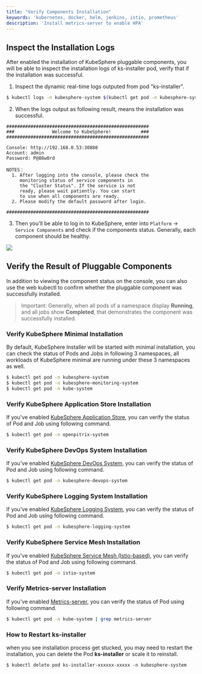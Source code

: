 ```yaml
---
title: "Verify Components Installation"
keywords: 'kubernetes, docker, helm, jenkins, istio, prometheus'
description: 'Install metrics-server to enable HPA'
---
```


## Inspect the Installation Logs

After enabled the installation of KubeSphere pluggable components, you will be able to inspect the installation logs of ks-installer pod, verify that if the installation was successful.


1. Inspect the dynamic real-time logs outputed from pod "ks-installer".

```bash
$ kubectl logs -n kubesphere-system $(kubectl get pod -n kubesphere-system -l app=ks-install -o jsonpath='{.items[0].metadata.name}') -f
```

2. When the logs output as following result, means the installation was successful.


```
#####################################################
###              Welcome to KubeSphere!           ###
#####################################################

Console: http://192.168.0.53:30880
Account: admin
Password: P@88w0rd

NOTES：
  1. After logging into the console, please check the
     monitoring status of service components in
     the "Cluster Status". If the service is not
     ready, please wait patiently. You can start
     to use when all components are ready.
  2. Please modify the default password after login.

#####################################################
```

3. Then you'll be able to log in to KubeSphere, enter into `Platform` → `Service Components` and check if the components status. Generally, each component should be healthy.

![](https://pek3b.qingstor.com/kubesphere-docs/png/20200103174444.png)


## Verify the Result of Pluggable Components

In addition to viewing the component status on the console, you can also use the web kubectl to confirm whether the pluggable component was successfully installed.

> Important: Generally, when all pods of a namespace display **Running**, and all jobs show **Completed**, that demonstrates the component was successfully installed.

### Verify KubeSphere Minimal Installation

By default, KubeSphere Installer will be started with minimal installation, you can check the status of Pods and Jobs in following 3 namespaces, all workloads of KubeSphere minimal are running under these 3 namespaces as well.

```bash
$ kubectl get pod -n kubesphere-system
$ kubectl get pod -n kubesphere-monitoring-system
$ kubectl get pod -n kube-system
```

### Verify KubeSphere Application Store Installation

If you've enabled [KubeSphere Application Store](../install-openpitrix), you can verify the status of Pod and Job using following command.

```bash
$ kubectl get pod -n openpitrix-system
```

### Verify KubeSphere DevOps System Installation

If you've enabled [KubeSphere DevOps System](../install-devops), you can verify the status of Pod and Job using following command.

```bash
$ kubectl get pod -n kubesphere-devops-system
```

### Verify KubeSphere Logging System Installation

If you've enabled [KubeSphere Logging System](../install-logging), you can verify the status of Pod and Job using following command.

```bash
$ kubectl get pod -n kubesphere-logging-system
```

### Verify KubeSphere Service Mesh Installation

If you've enabled [KubeSphere Service Mesh (Istio-based)](../install-servicemesh), you can verify the status of Pod and Job using following command.

```bash
$ kubectl get pod -n istio-system
```

### Verify Metrics-server Installation

If you've enabled [Metrics-server](../install-metrics-server), you can verify the status of Pod  using following command.


```bash
$ kubectl get pod -n kube-system | grep metrics-server
```

### How to Restart ks-installer

when you see installation process get stucked, you may need to restart the installation, you can delete the Pod **ks-installer** or scale it to reinstall.

```
$ kubectl delete pod ks-installer-xxxxxx-xxxxx -n kubesphere-system
```
